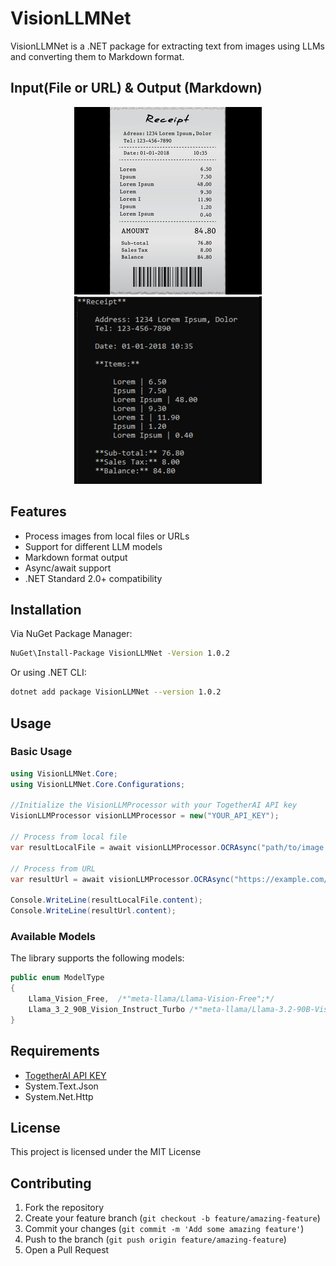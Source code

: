 # VisionLLMNet

VisionLLMNet is a .NET package  for extracting text from images using LLMs and converting them to Markdown format.

## Input(File or URL) & Output (Markdown)
<p align="center">
  <img src="input.jpg" >
  <img src="_output.png" >
</p>

## Features

- Process images from local files or URLs
- Support for different LLM models
- Markdown format output
- Async/await support
- .NET Standard 2.0+ compatibility

## Installation

Via NuGet Package Manager:

```bash
NuGet\Install-Package VisionLLMNet -Version 1.0.2
```

Or using .NET CLI:

```bash
dotnet add package VisionLLMNet --version 1.0.2
```

## Usage

### Basic Usage

```csharp
using VisionLLMNet.Core;
using VisionLLMNet.Core.Configurations;

//Initialize the VisionLLMProcessor with your TogetherAI API key
VisionLLMProcessor visionLLMProcessor = new("YOUR_API_KEY");

// Process from local file
var resultLocalFile = await visionLLMProcessor.OCRAsync("path/to/image.jpg", ModelType.Llama_Vision_Free);

// Process from URL
var resultUrl = await visionLLMProcessor.OCRAsync("https://example.com/image.jpg", ModelType.Llama_Vision_Free);

Console.WriteLine(resultLocalFile.content);
Console.WriteLine(resultUrl.content);
```

### Available Models

The library supports the following models:

```csharp
public enum ModelType
{
    Llama_Vision_Free,  /*"meta-llama/Llama-Vision-Free";*/
    Llama_3_2_90B_Vision_Instruct_Turbo /*"meta-llama/Llama-3.2-90B-Vision-Instruct-Turbo";*/
}
```
## Requirements
- [TogetherAI API KEY](https://www.together.ai)
- System.Text.Json
- System.Net.Http

## License

This project is licensed under the MIT License

## Contributing

1. Fork the repository
2. Create your feature branch (`git checkout -b feature/amazing-feature`)
3. Commit your changes (`git commit -m 'Add some amazing feature'`)
4. Push to the branch (`git push origin feature/amazing-feature`)
5. Open a Pull Request
